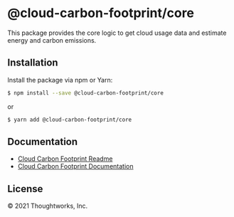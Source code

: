 # @cloud-carbon-footprint/core

This package provides the core logic to get cloud usage data and estimate energy and carbon emissions.

## Installation

Install the package via npm or Yarn:

```sh
$ npm install --save @cloud-carbon-footprint/core
```

or

```sh
$ yarn add @cloud-carbon-footprint/core
```

## Documentation

- [Cloud Carbon Footprint Readme](https://github.com/cloud-carbon-footprint/cloud-carbon-footprint/blob/trunk/README.md)
- [Cloud Carbon Footprint Documentation](https://github.com/cloud-carbon-footprint/cloud-carbon-footprint/tree/trunk/microsite/docs/README.md)

## License

© 2021 Thoughtworks, Inc.
